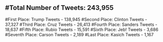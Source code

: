 #Total Number of Tweets: 243,955 
---
#First Place: Trump Tweets - 138,945
#Second Place: Clinton Tweets - 37,327
#Third Place: Cruz Tweets - 26,413
#Fourth Place: Sanders Tweets - 18,637
#Fifth Place: Rubio Tweets - 15,591
#Sixth Place: Jeb! Tweets - 3,686
#Seventh Place: Carson Tweets - 2,189
#Last Place: Kasich Tweets - 1,167
